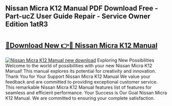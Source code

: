 ## Nissan Micra K12 Manual PDF Download Free - Part-ucZ User Guide Repair - Service Owner Edition 1atR3

# <h2><a href="http://cf11097.oget.top/?id=Nissan+Micra+K12+Manual">🔗Download New 👉🔴 Nissan Micra K12 Manual</a></h2>

[![Nissan Micra K12 Manual new download](https://i.imgur.com/5g1atiW.png)](http://cf11097.oget.top/?id=Nissan+Micra+K12+Manual)
Exploring New Possibilities Welcome to the world of possibilities with your new Nissan Micra K12 Manual! This manual explores its potential for creativity and innovation. Thank You for Your Support Nissan Micra K12 Manual We value your feedback and are committed to providing exceptional customer service. This remarkable Nissan Micra K12 Manual features list of features for seamless and efficient performance. Your Success is Our Goal Nissan Micra K12 Manual. We are committed to ensuring your complete satisfaction.
